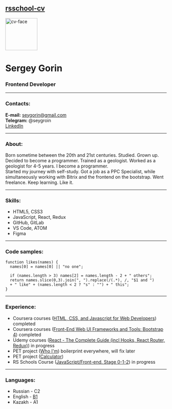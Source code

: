 ## [rsschool-cv](https://seygorin.github.io/rsschool-cv/cv)

<img src="https://seygorin.github.io/img/1-1.png" alt="cv-face" width="100"/>

# Sergey Gorin
### Frontend Developer

********* 

### Contacts:
**E-mail:** seygorin@gmail.com  
**Telegram:** @seygroin  
[LinkedIn](https://www.linkedin.com/in/sergey-gorin/)

********* 

### About: 

Born sometime between the 20th and 21st centuries. Studied. Grown up. Decided to become a programmer. Trained as a geologist. Worked as a geologist for 4-5 years. I become a programmer.  
Started my journey with self-study. Got a job as a PPC Specialist, while simultaneously working with Bitrix and the frontend on the bootstrap. Went freelance. Keep learning. Like it.

********* 

### Skills: 

* HTML5, CSS3
* JavaScript, React, Redux
* GitHub, GitLab
* VS Code, ATOM
* Figma

********* 

### Code samples: 

```
function likes(names) {
  names[0] = names[0] || "no one";
  
  if (names.length > 3) names[2] = names.length - 2 + " others";
  return names.slice(0,3).join(", ").replace(/(.*), /, "$1 and ") 
  + " like" + (names.length < 2 ? "s" : "") + " this";
}
``` 

********* 

### Experience:

* Coursera courses ([HTML, CSS, and Javascript for Web Developers](https://www.coursera.org/account/accomplishments/verify/XS8GPZNBWHCK)) completed 
* Coursera courses ([Front-End Web UI Frameworks and Tools: Bootstrap 4](https://www.coursera.org/account/accomplishments/verify/ZTVSWSNDUXX2)) completed 
* Udemy courses ([React - The Complete Guide (incl Hooks, React Router, Redux)](https://www.udemy.com/course/react-the-complete-guide-incl-redux/)) in progress
* PET project ([Who I'm](https://seygorin.github.io/)) boilerprint everywhere, will fix later
* PET project ([Calculator](https://seygorin.github.io/calculator/))
* RS Schools Course ([JavaScript/Front-end. Stage 0-1-2](https://github.com/rolling-scopes-school/tasks)) in progress

********* 

### Languages: 

* Russian - C2
* English - [B1](efset.org/cert/29SuAV)
* Kazakh - A1


